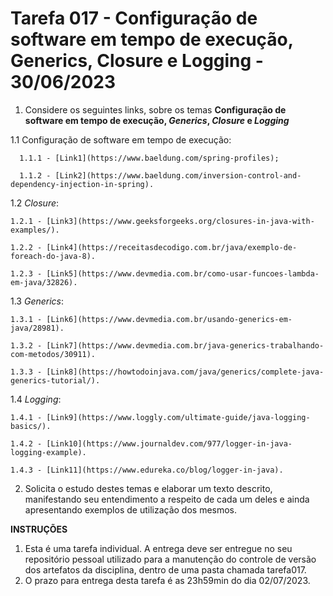 # Tarefa 017 - Configuração de software em tempo de execução, Generics, Closure e Logging - 30/06/2023

1. Considere os seguintes links, sobre os temas **Configuração de software em tempo de execução, _Generics_, _Closure_ e _Logging_**

  1.1 Configuração de software em tempo de execução:

      1.1.1 - [Link1](https://www.baeldung.com/spring-profiles);

      1.1.2 - [Link2](https://www.baeldung.com/inversion-control-and-dependency-injection-in-spring).

  1.2 _Closure_:

    1.2.1 - [Link3](https://www.geeksforgeeks.org/closures-in-java-with-examples/).

    1.2.2 - [Link4](https://receitasdecodigo.com.br/java/exemplo-de-foreach-do-java-8).

    1.2.3 - [Link5](https://www.devmedia.com.br/como-usar-funcoes-lambda-em-java/32826).

  1.3 _Generics_:

    1.3.1 - [Link6](https://www.devmedia.com.br/usando-generics-em-java/28981).

    1.3.2 - [Link7](https://www.devmedia.com.br/java-generics-trabalhando-com-metodos/30911).

    1.3.3 - [Link8](https://howtodoinjava.com/java/generics/complete-java-generics-tutorial/).

  1.4 _Logging_:

    1.4.1 - [Link9](https://www.loggly.com/ultimate-guide/java-logging-basics/).

    1.4.2 - [Link10](https://www.journaldev.com/977/logger-in-java-logging-example).

    1.4.3 - [Link11](https://www.edureka.co/blog/logger-in-java).

2. Solicita o estudo destes temas e elaborar um texto descrito, manifestando seu entendimento a respeito de cada um deles e ainda apresentando exemplos de utilização dos mesmos.

**INSTRUÇÕES**
1. Esta é uma tarefa individual. A entrega deve ser entregue no seu repositório pessoal utilizado para a manutenção do controle de versão dos artefatos da disciplina, dentro de uma pasta chamada tarefa017.
2. O prazo para entrega desta tarefa é as 23h59min do dia 02/07/2023.
